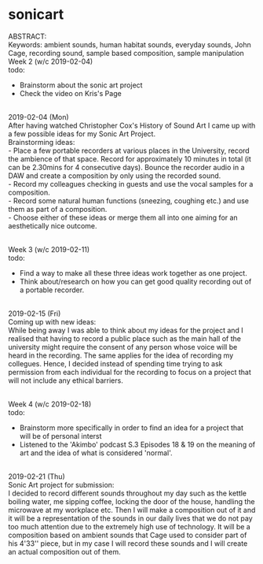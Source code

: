 # sonicart
ABSTRACT:
<br>
Keywords: ambient sounds, human habitat sounds, everyday sounds, John Cage, recording sound, sample based composition, sample manipulation
<br>
Week 2 (w/c 2019-02-04)
<br>
todo:
- Brainstorm about the sonic art project
- Check the video on Kris's Page
<br>
2019-02-04 (Mon)
<br>
After having watched Christopher Cox's History of Sound Art I came up with a few possible ideas for my Sonic Art Project.
<br>
Brainstorming ideas:
<br>
- Place a few portable recorders at various places in the University, record the ambience of that space. Record for approximately 10 minutes in total (it can be 2.30mins for 4 consecutive days). Bounce the recorder audio in a DAW and create a composition by only using the recorded sound.
<br>
- Record my colleagues checking in guests and use the vocal samples for a composition.
<br>
- Record some natural human functions (sneezing, coughing etc.) and use them as part of a composition.
<br>
- Choose either of these ideas or merge them all into one aiming for an aesthetically nice outcome.
<br>
<br>

Week 3 (w/c 2019-02-11)
<br>
todo:
- Find a way to make all these three ideas work together as one project.
- Think about/research on how you can get good quality recording out of a portable recorder.
<br>
2019-02-15 (Fri)
<br>
Coming up with new ideas:
<br> 
While being away I was able to think about my ideas for the project and I realised that having to record a public place such as the main hall of the university might require the consent of any person whose voice will be heard in the recording. The same applies for the idea of recording my collegues. Hence, I decided instead of spending time trying to ask permission from each individual for the recording to focus on a project that will not include any ethical barriers.
<br>
<br>

Week 4 (w/c 2019-02-18)
<br>
todo:
- Brainstorm more specifically in order to find an idea for a project that will be of personal interst
- Listened to the 'Akimbo' podcast S.3 Episodes 18 & 19 on the meaning of art and the idea of what is considered 'normal'.
<br>
2019-02-21 (Thu)
<br>
Sonic Art project for submission:
<br>
I decided to record different sounds throughout my day such as the kettle boiling water, me sipping coffee, locking the door of the house, handling the microwave at my workplace etc. Then I will make a composition out of it and it will be a representation of the sounds in our daily lives that we do not pay too much attention due to the extremely high use of technology. It will be a composition based on ambient sounds that Cage used to consider part of his 4'33'' piece, but in my case I will record these sounds and I will create an actual composition out of them.
